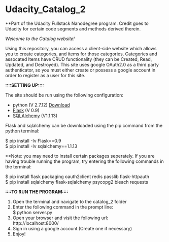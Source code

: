 # Udacity_Catalog_2
**Part of the Udacity Fullstack Nanodegree program. Credit goes to Udacity for certain code segments and methods derived therein.

<em>Welcome to the Catalog website!</em>

Using this repository, you can access a client-side website which allows you to create categories, and items for those categories. Categories and assocated Items have CRUD functionality (they can be Created, Read, Updated, and Destroyed). This site uses google OAuth2.0 as a third party authenticator, so you must either create or possess a google account in order to register as a user for this site.

<b>::::SETTING UP::::</b>

The site should be run using the following configuration:
<ul>
<li>python (V 2.7.12) <a href="https://www.python.org/downloads/">Download</a></li>
<li><a href="http://flask.pocoo.org/docs/0.12/">Flask</a> (V 0.9)</li>
<li><a href="http://docs.sqlalchemy.org/en/rel_1_1/">SQLAlchemy</a> (V1.1.13)</li>
</ul>

Flask and sqlalchemy can be downloaded using the pip command from the python terminal:

$  pip install -Iv Flask==0.9
<br>
$  pip install -Iv sqlalchemy==1.1.13

**Note: you may need to install certain packages seperately. If you are having trouble running the program, try entering the following commands in the terminal:

$  pip install flask packaging oauth2client redis passlib flask-httpauth
<br>
$  pip install sqlalchemy flask-sqlalchemy psycopg2 bleach requests

<b>::::TO RUN THE PROGRAM::::</b>
<ol>
<li>Open the terminal and navigate to the catalog_2 folder</li>
<li>Enter the following command in the prompt line:<br>$  python server.py</li>
<li>Open your browser and visit the following url:<br>http://localhost:8000/</li>
<li>Sign in using a google account (Create one if necessary)</li>
<li>Enjoy!</li>
</ol>

